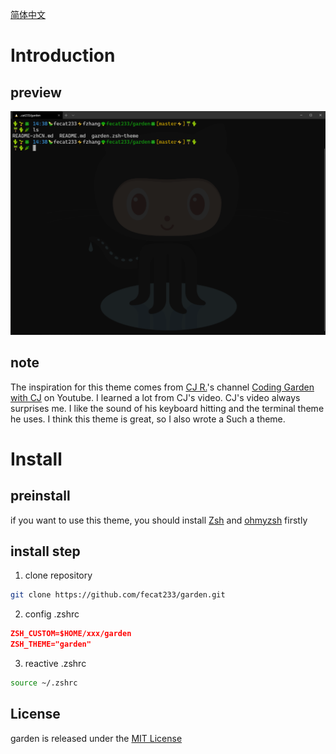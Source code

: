 [简体中文](README-zhCN.md)
# Introduction
## preview
<img src="./images/garden.png"/>

## note
The inspiration for this theme comes from [CJ R.](https://github.com/w3cj)'s channel [Coding Garden with CJ](https://www.youtube.com/channel/UCLNgu_OupwoeESgtab33CCw) on Youtube. I learned a lot from CJ's video. CJ's video always surprises me. I like the sound of his keyboard hitting and the terminal theme he uses. I think this theme is great, so I also wrote a Such a theme.
# Install
## preinstall
if you want to use this theme, you should install [Zsh](https://www.zsh.org/) and [ohmyzsh](https://github.com/ohmyzsh/ohmyzsh) firstly
## install step
1. clone repository
```bash
git clone https://github.com/fecat233/garden.git
```
2. config .zshrc
```json
ZSH_CUSTOM=$HOME/xxx/garden
ZSH_THEME="garden"
```
3. reactive .zshrc
```bash
source ~/.zshrc
```

## License
garden is released under the [MIT License](LICENSE)
